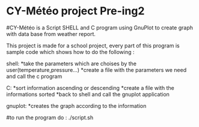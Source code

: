 # CY-Météo project Pre-ing2

#CY-Météo is a Script SHELL and C program using GnuPlot to create graph with data base from weather report.

This project is made for a school project, every part of this program is sample code which shows how to do the following :

  shell:
    *take the parameters which are choises by the user(temperature,pressure...)
    *create a file with the parameters we need and call the c program
    
  C:
    *sort information ascending or descending
    *create a file with the informations sorted
    *back to shell and call the gnuplot application
    
  gnuplot:
    *creates the graph according to the information
    

#to run the program do :
  ./script.sh
